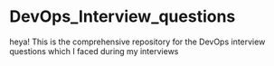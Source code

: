 # DevOps_Interview_questions
heya! This is the comprehensive repository for the DevOps interview questions which I faced during my interviews

